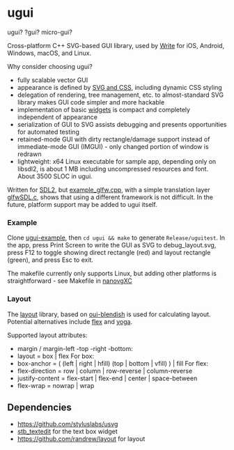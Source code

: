 # ugui #

ugui? ?gui? micro-gui?

Cross-platform C++ SVG-based GUI library, used by [Write](http://styluslabs.com) for iOS, Android, Windows, macOS, and Linux.

<Screenshot of Write>

Why consider choosing ugui?

* fully scalable vector GUI
* appearance is defined by [SVG and CSS](theme.cpp), including dynamic CSS styling
* delegation of rendering, tree management, etc. to almost-standard SVG library makes GUI code simpler and more hackable
* implementation of basic [widgets](widgets.cpp) is compact and completely independent of appearance
* serialization of GUI to SVG assists debugging and presents opportunities for automated testing
* retained-mode GUI with dirty rectangle/damage support instead of immediate-mode GUI (IMGUI) - only changed portion of window is redrawn
* lightweight: x64 Linux executable for sample app, depending only on libsdl2, is about 1 MB including uncompressed resources and font.  About 3500 SLOC in ugui.

Written for [SDL2](https://libsdl.org/), but [example_glfw.cpp](test/example_glfw.cpp), with a simple translation layer [glfwSDL.c](test/glfwSDL.c), shows that using a different framework is not difficult.  In the future, platform support may be added to ugui itself.

### Example ###

Clone [ugui-example](https://github.com/styluslabs/ugui-example), then `cd ugui && make` to generate `Release/uguitest`.  In the app, press Print Screen to write the GUI as SVG to debug_layout.svg, press F12 to toggle showing direct rectangle (red) and layout rectangle (green), and press Esc to exit.

The makefile currently only supports Linux, but adding other platforms is straightforward - see Makefile in  [nanovgXC](https://github.com/styluslabs/nanovgXC)

### Layout ###
The [layout](https://github.com/randrew/layout) library, based on [oui-blendish](https://bitbucket.org/duangle/oui-blendish) is used for calculating layout.  Potential alternatives include [flex](https://github.com/xamarin/flex) and [yoga](https://github.com/facebook/yoga).

Supported layout attributes:
- margin / margin-left -top -right -bottom: <number>
- layout = box | flex
For box:
- box-anchor = ( (left | right | hfill) (top | bottom | vfill) ) | fill
For flex:
- flex-direction = row | column | row-reverse | column-reverse
- justify-content = flex-start | flex-end | center | space-between
- flex-wrap = nowrap | wrap


## Dependencies ##

* https://github.com/styluslabs/usvg
* [stb_textedit](https://github.com/nothings/stb) for the text box widget
* https://github.com/randrew/layout for layout
